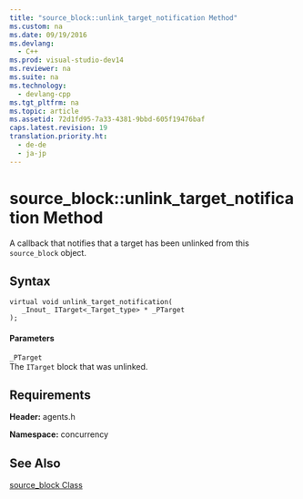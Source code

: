 ```yaml
---
title: "source_block::unlink_target_notification Method"
ms.custom: na
ms.date: 09/19/2016
ms.devlang: 
  - C++
ms.prod: visual-studio-dev14
ms.reviewer: na
ms.suite: na
ms.technology: 
  - devlang-cpp
ms.tgt_pltfrm: na
ms.topic: article
ms.assetid: 72d1fd95-7a33-4381-9bbd-605f19476baf
caps.latest.revision: 19
translation.priority.ht: 
  - de-de
  - ja-jp
---
```

# source_block::unlink_target_notification Method
A callback that notifies that a target has been unlinked from this `source_block` object.  
  
## Syntax  
  
```  
virtual void unlink_target_notification(  
   _Inout_ ITarget<_Target_type> * _PTarget  
);  
```  
  
#### Parameters  
 `_PTarget`  
 The `ITarget` block that was unlinked.  
  
## Requirements  
 **Header:** agents.h  
  
 **Namespace:** concurrency  
  
## See Also  
 [source_block Class](../vs140/source_block-Class.md)